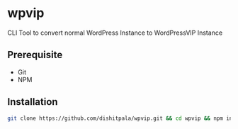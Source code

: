 # wpvip
CLI Tool to convert normal WordPress Instance to WordPressVIP Instance

## Prerequisite

- Git
- NPM

## Installation

```bash
git clone https://github.com/dishitpala/wpvip.git && cd wpvip && npm install && npm install -g
```